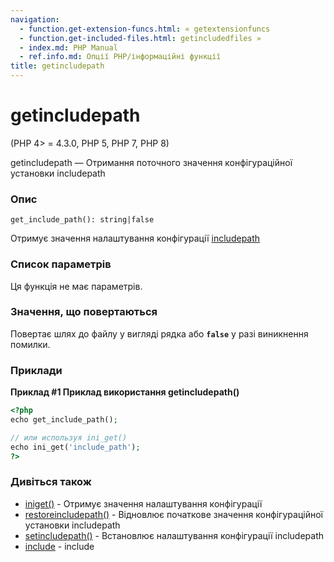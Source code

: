 ```yaml
---
navigation:
  - function.get-extension-funcs.html: « getextensionfuncs
  - function.get-included-files.html: getincludedfiles »
  - index.md: PHP Manual
  - ref.info.md: Опції PHP/інформаційні функції
title: getincludepath
---
```

# getincludepath

(PHP 4> = 4.3.0, PHP 5, PHP 7, PHP 8)

getincludepath — Отримання поточного значення конфігураційної установки includepath

### Опис

```methodsynopsis
get_include_path(): string|false
```

Отримує значення налаштування конфігурації [includepath](ini.core.html#ini.include-path)

### Список параметрів

Ця функція не має параметрів.

### Значення, що повертаються

Повертає шлях до файлу у вигляді рядка або **`false`** у разі виникнення помилки.

### Приклади

**Приклад #1 Приклад використання **getincludepath()****

```php
<?php
echo get_include_path();

// или используя ini_get()
echo ini_get('include_path');
?>
```

### Дивіться також

-   [iniget()](function.ini-get.md) - Отримує значення налаштування конфігурації
-   [restoreincludepath()](function.restore-include-path.md) - Відновлює початкове значення конфігураційної установки includepath
-   [setincludepath()](function.set-include-path.md) - Встановлює налаштування конфігурації includepath
-   [include](function.include.md) - include
